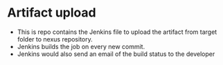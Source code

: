 # Artifact upload

* This is repo contains the Jenkins file to upload the artifact from target folder to nexus repository.
* Jenkins builds the job on every new commit.
* Jenkins would also send an email of the build status to the developer


